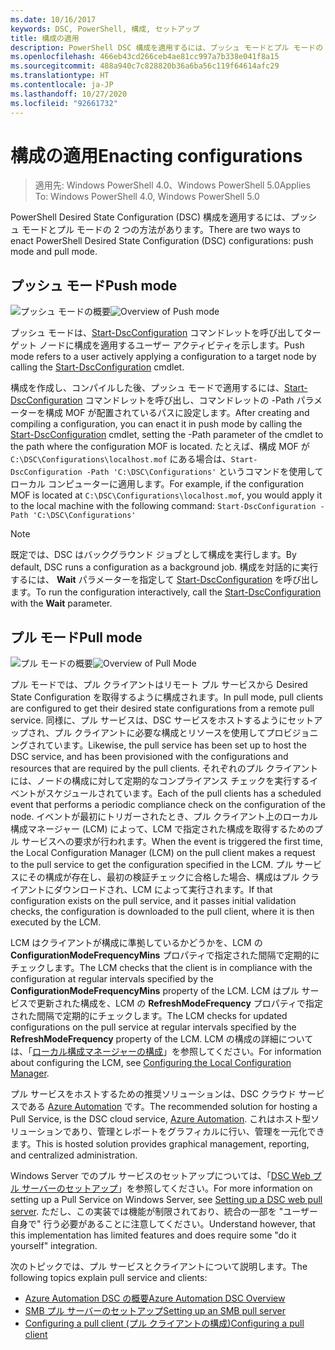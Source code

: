 ```yaml
---
ms.date: 10/16/2017
keywords: DSC, PowerShell, 構成, セットアップ
title: 構成の適用
description: PowerShell DSC 構成を適用するには、プッシュ モードとプル モードの 2 つの方法があります。
ms.openlocfilehash: 466eb43cd266ceb4ae81cc997a7b338e041f8a15
ms.sourcegitcommit: 488a940c7c828820b36a6ba56c119f64614afc29
ms.translationtype: HT
ms.contentlocale: ja-JP
ms.lasthandoff: 10/27/2020
ms.locfileid: "92661732"
---
```

# <a name="enacting-configurations"></a><span data-ttu-id="ddf5d-104">構成の適用</span><span class="sxs-lookup"><span data-stu-id="ddf5d-104">Enacting configurations</span></span>

> <span data-ttu-id="ddf5d-105">適用先: Windows PowerShell 4.0、Windows PowerShell 5.0</span><span class="sxs-lookup"><span data-stu-id="ddf5d-105">Applies To: Windows PowerShell 4.0, Windows PowerShell 5.0</span></span>

<span data-ttu-id="ddf5d-106">PowerShell Desired State Configuration (DSC) 構成を適用するには、プッシュ モードとプル モードの 2 つの方法があります。</span><span class="sxs-lookup"><span data-stu-id="ddf5d-106">There are two ways to enact PowerShell Desired State Configuration (DSC) configurations: push mode and pull mode.</span></span>

## <a name="push-mode"></a><span data-ttu-id="ddf5d-107">プッシュ モード</span><span class="sxs-lookup"><span data-stu-id="ddf5d-107">Push mode</span></span>

<span data-ttu-id="ddf5d-108">![プッシュ モードの概要](media/enactingConfigurations/pushModel.png "プッシュ モードのしくみ")</span><span class="sxs-lookup"><span data-stu-id="ddf5d-108">![Overview of Push mode](media/enactingConfigurations/pushModel.png "How push mode works")</span></span>

<span data-ttu-id="ddf5d-109">プッシュ モードは、[Start-DscConfiguration](/powershell/module/psdesiredstateconfiguration/start-dscconfiguration) コマンドレットを呼び出してターゲット ノードに構成を適用するユーザー アクティビティを示します。</span><span class="sxs-lookup"><span data-stu-id="ddf5d-109">Push mode refers to a user actively applying a configuration to a target node by calling the [Start-DscConfiguration](/powershell/module/psdesiredstateconfiguration/start-dscconfiguration) cmdlet.</span></span>

<span data-ttu-id="ddf5d-110">構成を作成し、コンパイルした後、プッシュ モードで適用するには、[Start-DscConfiguration](/powershell/module/psdesiredstateconfiguration/start-dscconfiguration) コマンドレットを呼び出し、コマンドレットの -Path パラメーターを構成 MOF が配置されているパスに設定します。</span><span class="sxs-lookup"><span data-stu-id="ddf5d-110">After creating and compiling a configuration, you can enact it in push mode by calling the [Start-DscConfiguration](/powershell/module/psdesiredstateconfiguration/start-dscconfiguration) cmdlet, setting the -Path parameter of the cmdlet to the path where the configuration MOF is located.</span></span> <span data-ttu-id="ddf5d-111">たとえば、構成 MOF が `C:\DSC\Configurations\localhost.mof` にある場合は、`Start-DscConfiguration -Path 'C:\DSC\Configurations'` というコマンドを使用してローカル コンピューターに適用します。</span><span class="sxs-lookup"><span data-stu-id="ddf5d-111">For example, if the configuration MOF is located at `C:\DSC\Configurations\localhost.mof`, you would apply it to the local machine with the following command: `Start-DscConfiguration -Path 'C:\DSC\Configurations'`</span></span>

> [!NOTE]
> <span data-ttu-id="ddf5d-112">既定では、DSC はバックグラウンド ジョブとして構成を実行します。</span><span class="sxs-lookup"><span data-stu-id="ddf5d-112">By default, DSC runs a configuration as a background job.</span></span> <span data-ttu-id="ddf5d-113">構成を対話的に実行するには、 **Wait** パラメーターを指定して [Start-DscConfiguration](/powershell/module/psdesiredstateconfiguration/start-dscconfiguration) を呼び出します。</span><span class="sxs-lookup"><span data-stu-id="ddf5d-113">To run the configuration interactively, call the [Start-DscConfiguration](/powershell/module/psdesiredstateconfiguration/start-dscconfiguration) with the **Wait** parameter.</span></span>

## <a name="pull-mode"></a><span data-ttu-id="ddf5d-114">プル モード</span><span class="sxs-lookup"><span data-stu-id="ddf5d-114">Pull mode</span></span>

<span data-ttu-id="ddf5d-115">![プル モードの概要](media/enactingConfigurations/pullModel.png "プル モードのしくみ")</span><span class="sxs-lookup"><span data-stu-id="ddf5d-115">![Overview of Pull Mode](media/enactingConfigurations/pullModel.png "How pull mode works")</span></span>

<span data-ttu-id="ddf5d-116">プル モードでは、プル クライアントはリモート プル サービスから Desired State Configuration を取得するように構成されます。</span><span class="sxs-lookup"><span data-stu-id="ddf5d-116">In pull mode, pull clients are configured to get their desired state configurations from a remote pull service.</span></span> <span data-ttu-id="ddf5d-117">同様に、プル サービスは、DSC サービスをホストするようにセットアップされ、プル クライアントに必要な構成とリソースを使用してプロビジョニングされています。</span><span class="sxs-lookup"><span data-stu-id="ddf5d-117">Likewise, the pull service has been set up to host the DSC service, and has been provisioned with the configurations and resources that are required by the pull clients.</span></span> <span data-ttu-id="ddf5d-118">それぞれのプル クライアントには、ノードの構成に対して定期的なコンプライアンス チェックを実行するイベントがスケジュールされています。</span><span class="sxs-lookup"><span data-stu-id="ddf5d-118">Each of the pull clients has a scheduled event that performs a periodic compliance check on the configuration of the node.</span></span> <span data-ttu-id="ddf5d-119">イベントが最初にトリガーされたとき、プル クライアント上のローカル構成マネージャー (LCM) によって、LCM で指定された構成を取得するためのプル サービスへの要求が行われます。</span><span class="sxs-lookup"><span data-stu-id="ddf5d-119">When the event is triggered the first time, the Local Configuration Manager (LCM) on the pull client makes a request to the pull service to get the configuration specified in the LCM.</span></span> <span data-ttu-id="ddf5d-120">プル サービスにその構成が存在し、最初の検証チェックに合格した場合、構成はプル クライアントにダウンロードされ、LCM によって実行されます。</span><span class="sxs-lookup"><span data-stu-id="ddf5d-120">If that configuration exists on the pull service, and it passes initial validation checks, the configuration is downloaded to the pull client, where it is then executed by the LCM.</span></span>

<span data-ttu-id="ddf5d-121">LCM はクライアントが構成に準拠しているかどうかを、LCM の **ConfigurationModeFrequencyMins** プロパティで指定された間隔で定期的にチェックします。</span><span class="sxs-lookup"><span data-stu-id="ddf5d-121">The LCM checks that the client is in compliance with the configuration at regular intervals specified by the **ConfigurationModeFrequencyMins** property of the LCM.</span></span> <span data-ttu-id="ddf5d-122">LCM はプル サービスで更新された構成を、LCM の **RefreshModeFrequency** プロパティで指定された間隔で定期的にチェックします。</span><span class="sxs-lookup"><span data-stu-id="ddf5d-122">The LCM checks for updated configurations on the pull service at regular intervals specified by the **RefreshModeFrequency** property of the LCM.</span></span> <span data-ttu-id="ddf5d-123">LCM の構成の詳細については、「[ローカル構成マネージャーの構成](../managing-nodes/metaConfig.md)」を参照してください。</span><span class="sxs-lookup"><span data-stu-id="ddf5d-123">For information about configuring the LCM, see [Configuring the Local Configuration Manager](../managing-nodes/metaConfig.md).</span></span>

<span data-ttu-id="ddf5d-124">プル サービスをホストするための推奨ソリューションは、DSC クラウド サービスである [Azure Automation](https://azure.microsoft.com/services/automation/) です。</span><span class="sxs-lookup"><span data-stu-id="ddf5d-124">The recommended solution for hosting a Pull Service, is the DSC cloud service, [Azure Automation](https://azure.microsoft.com/services/automation/).</span></span> <span data-ttu-id="ddf5d-125">これはホスト型ソリューションであり、管理とレポートをグラフィカルに行い、管理を一元化できます。</span><span class="sxs-lookup"><span data-stu-id="ddf5d-125">This is hosted solution provides graphical management, reporting, and centralized administration.</span></span>

<span data-ttu-id="ddf5d-126">Windows Server でのプル サービスのセットアップについては、「[DSC Web プル サーバーのセットアップ](pullServer.md)」を参照してください。</span><span class="sxs-lookup"><span data-stu-id="ddf5d-126">For more information on setting up a Pull Service on Windows Server, see [Setting up a DSC web pull server](pullServer.md).</span></span> <span data-ttu-id="ddf5d-127">ただし、この実装では機能が制限されており、統合の一部を "ユーザー自身で" 行う必要があることに注意してください。</span><span class="sxs-lookup"><span data-stu-id="ddf5d-127">Understand however, that this implementation has limited features and does require some "do it yourself" integration.</span></span>

<span data-ttu-id="ddf5d-128">次のトピックでは、プル サービスとクライアントについて説明します。</span><span class="sxs-lookup"><span data-stu-id="ddf5d-128">The following topics explain pull service and clients:</span></span>

- [<span data-ttu-id="ddf5d-129">Azure Automation DSC の概要</span><span class="sxs-lookup"><span data-stu-id="ddf5d-129">Azure Automation DSC Overview</span></span>](/azure/automation/automation-dsc-overview)
- [<span data-ttu-id="ddf5d-130">SMB プル サーバーのセットアップ</span><span class="sxs-lookup"><span data-stu-id="ddf5d-130">Setting up an SMB pull server</span></span>](pullServerSMB.md)
- [<span data-ttu-id="ddf5d-131">Configuring a pull client (プル クライアントの構成)</span><span class="sxs-lookup"><span data-stu-id="ddf5d-131">Configuring a pull client</span></span>](pullClientConfigID.md)
